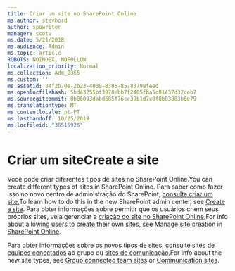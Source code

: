 ```yaml
---
title: Criar um site no SharePoint Online
ms.author: stevhord
author: spowriter
manager: scotv
ms.date: 5/21/2018
ms.audience: Admin
ms.topic: article
ROBOTS: NOINDEX, NOFOLLOW
localization_priority: Normal
ms.collection: Adm_O365
ms.custom: ''
ms.assetid: 84f2b70e-2b23-4039-8305-85783798feed
ms.openlocfilehash: 5bd43255bf3978ebb7f2405fba5c01437d32ceb7
ms.sourcegitcommit: 0b06093dabd685f76cc39b1d7c0f8b03883b6e79
ms.translationtype: MT
ms.contentlocale: pt-PT
ms.lasthandoff: 10/25/2019
ms.locfileid: "36515926"
---
```

# <a name="create-a-site"></a><span data-ttu-id="5d444-102">Criar um site</span><span class="sxs-lookup"><span data-stu-id="5d444-102">Create a site</span></span>

<span data-ttu-id="5d444-103">Você pode criar diferentes tipos de sites no SharePoint Online.</span><span class="sxs-lookup"><span data-stu-id="5d444-103">You can create different types of sites in SharePoint Online.</span></span> <span data-ttu-id="5d444-104">Para saber como fazer isso no novo centro de administração do SharePoint, [consulte criar um site.](https://go.microsoft.com/fwlink/?linkid=866295)</span><span class="sxs-lookup"><span data-stu-id="5d444-104">To learn how to do this in the new SharePoint admin center, see [Create a site](https://go.microsoft.com/fwlink/?linkid=866295).</span></span> <span data-ttu-id="5d444-105">Para obter informações sobre permitir que os usuários criem seus próprios sites, veja gerenciar a [criação do site no SharePoint Online.](https://go.microsoft.com/fwlink/?linkid=866296)</span><span class="sxs-lookup"><span data-stu-id="5d444-105">For info about allowing users to create their own sites, see [Manage site creation in SharePoint Online](https://go.microsoft.com/fwlink/?linkid=866296).</span></span>
 
<span data-ttu-id="5d444-106">Para obter informações sobre os novos tipos de sites, consulte sites de [equipes conectados](https://go.microsoft.com/fwlink/?linkid=866292) ao grupo ou [sites de comunicação.](https://go.microsoft.com/fwlink/?linkid=866294)</span><span class="sxs-lookup"><span data-stu-id="5d444-106">For info about the new site types, see [Group connected team sites](https://go.microsoft.com/fwlink/?linkid=866292) or [Communication sites](https://go.microsoft.com/fwlink/?linkid=866294).</span></span>
    


